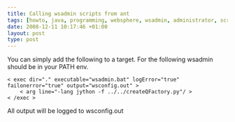 ```yaml
---
title: Calling wsadmin scripts from ant
tags: [howto, java, programming, websphere, wsadmin, administrator, scripting, sysadmin, ibm, ant, jython, jdbc, script]
date: 2008-12-11 10:17:46 +01:00
layout: post
type: post
---
```




You can simply add the following to a target.
For the following wsadmin should be in your PATH env.

	< exec dir="." executable="wsadmin.bat" logError="true" failonerror="true" output="wsconfig.out" >
   		< arg line="-lang jython -f ../../createQFactory.py"/ >
	< /exec >


All output will be logged to wsconfig.out
